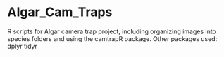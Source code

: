 # Algar_Cam_Traps
R scripts for Algar camera trap project, including organizing images into species folders and using the camtrapR package.
Other packages used:
  dplyr
  tidyr
